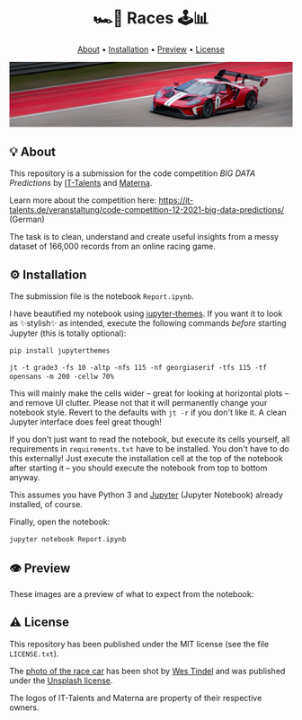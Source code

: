 <h1 align="center">🏎️🏁 Races 🕹️📊</h4>

<p align="center">
  <a href="#-about">About</a> •
  <a href="#%EF%B8%8F-installation">Installation</a> •
  <a href="#%EF%B8%8F-preview">Preview</a> •
  <a href="#%EF%B8%8F-license">License</a>
</p>

![race car](car.jpeg)
## 💡 About

This repository is a submission for the code competition *BIG DATA Predictions* by [IT-Talents](https://it-talents.de/) and [Materna](https://www.materna.com/EN/Home/home_node.html).

Learn more about the competition here: https://it-talents.de/veranstaltung/code-competition-12-2021-big-data-predictions/ (German)

The task is to clean, understand and create useful insights from a messy dataset of 166,000 records from an online racing game.


## ⚙️ Installation

The submission file is the notebook `Report.ipynb`. 

I have beautified my notebook using [jupyter-themes](https://github.com/dunovank/jupyter-themes). If you want it to look as ✨stylish✨ as intended, execute the following commands *before* starting Jupyter (this is totally optional):

```
pip install jupyterthemes
```

```
jt -t grade3 -fs 10 -altp -nfs 115 -nf georgiaserif -tfs 115 -tf opensans -m 200 -cellw 70%
```

This will mainly make the cells wider – great for looking at horizontal plots – and remove UI clutter. Please not that it will permanently change your notebook style. Revert to the defaults with `jt -r` if you don't like it. A clean Jupyter interface does feel great though!

If you don't just want to read the notebook, but execute its cells yourself, all requirements in `requirements.txt` have to be installed. You don't have to do this externally! Just execute the installation cell at the top of the notebook after starting it – you should execute the notebook from top to bottom anyway.

This assumes you have Python 3 and [Jupyter](https://jupyter.org/install) (Jupyter Notebook) already installed, of course.

Finally, open the notebook:

```
jupyter notebook Report.ipynb
```

## 👁️ Preview

These images are a preview of what to expect from the notebook:


## ⚠️ License
This repository has been published under the MIT license (see the file `LICENSE.txt`).

The [photo of the race car](https://unsplash.com/photos/XtVl8IL-8EI) has been shot by [Wes Tindel](https://unsplash.com/@lonestarexotic) and was published under the [Unsplash license](https://unsplash.com/license).

The logos of IT-Talents and Materna are property of their respective owners.
